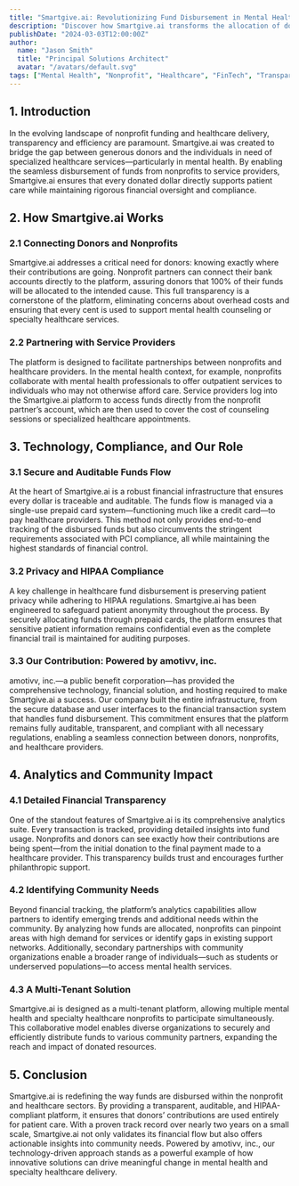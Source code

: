 ```yaml
---
title: "Smartgive.ai: Revolutionizing Fund Disbursement in Mental Health and Specialty Healthcare"
description: "Discover how Smartgive.ai transforms the allocation of donated funds, ensuring complete transparency and direct support for mental health and specialty healthcare services."
publishDate: "2024-03-03T12:00:00Z"
author:
  name: "Jason Smith"
  title: "Principal Solutions Architect"
  avatar: "/avatars/default.svg"
tags: ["Mental Health", "Nonprofit", "Healthcare", "FinTech", "Transparency"]
---
```


## 1. Introduction

In the evolving landscape of nonprofit funding and healthcare delivery, transparency and efficiency are paramount. Smartgive.ai was created to bridge the gap between generous donors and the individuals in need of specialized healthcare services—particularly in mental health. By enabling the seamless disbursement of funds from nonprofits to service providers, Smartgive.ai ensures that every donated dollar directly supports patient care while maintaining rigorous financial oversight and compliance.

## 2. How Smartgive.ai Works

### 2.1 Connecting Donors and Nonprofits

Smartgive.ai addresses a critical need for donors: knowing exactly where their contributions are going. Nonprofit partners can connect their bank accounts directly to the platform, assuring donors that 100% of their funds will be allocated to the intended cause. This full transparency is a cornerstone of the platform, eliminating concerns about overhead costs and ensuring that every cent is used to support mental health counseling or specialty healthcare services.

### 2.2 Partnering with Service Providers

The platform is designed to facilitate partnerships between nonprofits and healthcare providers. In the mental health context, for example, nonprofits collaborate with mental health professionals to offer outpatient services to individuals who may not otherwise afford care. Service providers log into the Smartgive.ai platform to access funds directly from the nonprofit partner’s account, which are then used to cover the cost of counseling sessions or specialized healthcare appointments.

## 3. Technology, Compliance, and Our Role

### 3.1 Secure and Auditable Funds Flow

At the heart of Smartgive.ai is a robust financial infrastructure that ensures every dollar is traceable and auditable. The funds flow is managed via a single-use prepaid card system—functioning much like a credit card—to pay healthcare providers. This method not only provides end-to-end tracking of the disbursed funds but also circumvents the stringent requirements associated with PCI compliance, all while maintaining the highest standards of financial control.

### 3.2 Privacy and HIPAA Compliance

A key challenge in healthcare fund disbursement is preserving patient privacy while adhering to HIPAA regulations. Smartgive.ai has been engineered to safeguard patient anonymity throughout the process. By securely allocating funds through prepaid cards, the platform ensures that sensitive patient information remains confidential even as the complete financial trail is maintained for auditing purposes.

### 3.3 Our Contribution: Powered by amotivv, inc.

amotivv, inc.—a public benefit corporation—has provided the comprehensive technology, financial solution, and hosting required to make Smartgive.ai a success. Our company built the entire infrastructure, from the secure database and user interfaces to the financial transaction system that handles fund disbursement. This commitment ensures that the platform remains fully auditable, transparent, and compliant with all necessary regulations, enabling a seamless connection between donors, nonprofits, and healthcare providers.

## 4. Analytics and Community Impact

### 4.1 Detailed Financial Transparency

One of the standout features of Smartgive.ai is its comprehensive analytics suite. Every transaction is tracked, providing detailed insights into fund usage. Nonprofits and donors can see exactly how their contributions are being spent—from the initial donation to the final payment made to a healthcare provider. This transparency builds trust and encourages further philanthropic support.

### 4.2 Identifying Community Needs

Beyond financial tracking, the platform’s analytics capabilities allow partners to identify emerging trends and additional needs within the community. By analyzing how funds are allocated, nonprofits can pinpoint areas with high demand for services or identify gaps in existing support networks. Additionally, secondary partnerships with community organizations enable a broader range of individuals—such as students or underserved populations—to access mental health services.

### 4.3 A Multi-Tenant Solution

Smartgive.ai is designed as a multi-tenant platform, allowing multiple mental health and specialty healthcare nonprofits to participate simultaneously. This collaborative model enables diverse organizations to securely and efficiently distribute funds to various community partners, expanding the reach and impact of donated resources.

## 5. Conclusion

Smartgive.ai is redefining the way funds are disbursed within the nonprofit and healthcare sectors. By providing a transparent, auditable, and HIPAA-compliant platform, it ensures that donors’ contributions are used entirely for patient care. With a proven track record over nearly two years on a small scale, Smartgive.ai not only validates its financial flow but also offers actionable insights into community needs. Powered by amotivv, inc., our technology-driven approach stands as a powerful example of how innovative solutions can drive meaningful change in mental health and specialty healthcare delivery.

